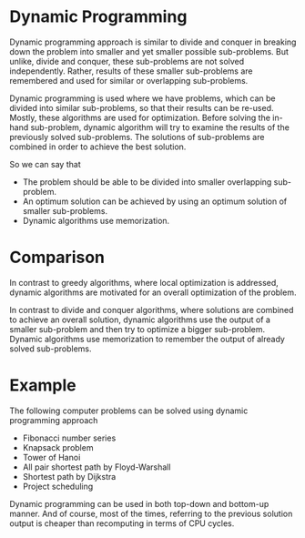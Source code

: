 # Dynamic Programming

Dynamic programming approach is similar to divide and conquer in breaking down the problem into smaller and yet smaller possible sub-problems. But unlike, divide and conquer, these sub-problems are not solved independently. Rather, results of these smaller sub-problems are remembered and used for similar or overlapping sub-problems.

Dynamic programming is used where we have problems, which can be divided into similar sub-problems, so that their results can be re-used. Mostly, these algorithms are used for optimization. Before solving the in-hand sub-problem, dynamic algorithm will try to examine the results of the previously solved sub-problems. The solutions of sub-problems are combined in order to achieve the best solution.

So we can say that

* The problem should be able to be divided into smaller overlapping sub-problem.
* An optimum solution can be achieved by using an optimum solution of smaller sub-problems.
* Dynamic algorithms use memorization.

# Comparison

In contrast to greedy algorithms, where local optimization is addressed, dynamic algorithms are motivated for an overall optimization of the problem.

In contrast to divide and conquer algorithms, where solutions are combined to achieve an overall solution, dynamic algorithms use the output of a smaller sub-problem and then try to optimize a bigger sub-problem. Dynamic algorithms use memorization to remember the output of already solved sub-problems.

# Example

The following computer problems can be solved using dynamic programming approach

* Fibonacci number series
* Knapsack problem
* Tower of Hanoi
* All pair shortest path by Floyd-Warshall
* Shortest path by Dijkstra
* Project scheduling

Dynamic programming can be used in both top-down and bottom-up manner. And of course, most of the times, referring to the previous solution output is cheaper than recomputing in terms of CPU cycles.